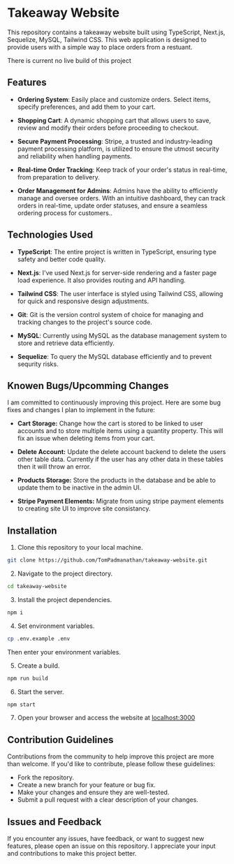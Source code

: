 # Takeaway Website

This repository contains a takeaway website built using TypeScript, Next.js, Sequelize, MySQL, Tailwind CSS. This web application is designed to provide users with a simple way to place orders from a restuant.

There is current no live build of this project

## Features

-   **Ordering System**: Easily place and customize orders. Select items, specify preferences, and add them to your cart.

-   **Shopping Cart**: A dynamic shopping cart that allows users to save, review and modify their orders before proceeding to checkout.

-   **Secure Payment Processing**: Stripe, a trusted and industry-leading payment processing platform, is utilized to ensure the utmost security and reliability when handling payments.

-   **Real-time Order Tracking**: Keep track of your order's status in real-time, from preparation to delivery.

-   **Order Management for Admins**: Admins have the ability to efficiently manage and oversee orders. With an intuitive dashboard, they can track orders in real-time, update order statuses, and ensure a seamless ordering process for customers..

## Technologies Used

-   **TypeScript**: The entire project is written in TypeScript, ensuring type safety and better code quality.

-   **Next.js**: I've used Next.js for server-side rendering and a faster page load experience. It also provides routing and API handling.

-   **Tailwind CSS**: The user interface is styled using Tailwind CSS, allowing for quick and responsive design adjustments.

-   **Git**: Git is the version control system of choice for managing and tracking changes to the project's source code.

-   **MySQL**: Currently using MySQL as the database management system to store and retrieve data efficiently.

-   **Sequelize**: To query the MySQL database efficiently and to prevent sequrity risks.

## Knowen Bugs/Upcomming Changes

I am committed to continuously improving this project. Here are some bug fixes and changes I plan to implement in the future:

-   **Cart Storage:** Change how the cart is stored to be linked to user accounts and to store multiple items using a quantity property. This will fix an issue when deleting items from your cart.

-   **Delete Account:** Update the delete account backend to delete the users other table data. Currently if the user has any other data in these tables then it will throw an error.

-   **Products Storage:** Store the products in the database and be able to update them to be inactive in the admin UI.

-   **Stripe Payment Elements:** Migrate from using stripe payment elements to creating site UI to improve site consistancy.

## Installation

1. Clone this repository to your local machine.

```bash
git clone https://github.com/TomPadmanathan/takeaway-website.git
```

2. Navigate to the project directory.

```bash
cd takeaway-website
```

3. Install the project dependencies.

```bash
npm i
```

4. Set environment variables.

```bash
cp .env.example .env
```

Then enter your environment variables.

5. Create a build.

```bash
npm run build
```

6. Start the server.

```bash
npm start
```

7. Open your browser and access the website at [localhost:3000](http://localhost:3000)

## Contribution Guidelines

Contributions from the community to help improve this project are more than welcome. If you'd like to contribute, please follow these guidelines:

-   Fork the repository.
-   Create a new branch for your feature or bug fix.
-   Make your changes and ensure they are well-tested.
-   Submit a pull request with a clear description of your changes.

## Issues and Feedback

If you encounter any issues, have feedback, or want to suggest new features, please open an issue on this repository. I appreciate your input and contributions to make this project better.
